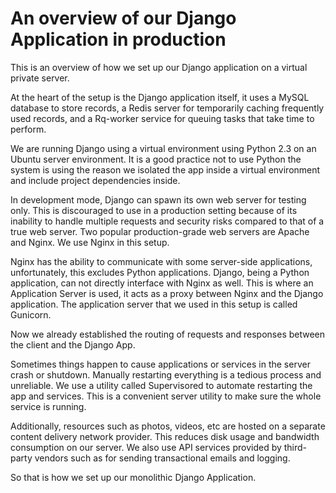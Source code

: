 # An overview of our Django Application in production

This is an overview of how we set up our Django application on a virtual private server.

At the heart of the setup is the Django application itself, it uses a MySQL database to store records, a Redis server for temporarily caching frequently used records, and a Rq-worker service for queuing tasks that take time to perform.

We are running Django using a virtual environment using Python 2.3 on an Ubuntu server environment. It is a good practice not to use Python the system is using the reason we isolated the app inside a virtual environment and include project dependencies inside.

In development mode, Django can spawn its own web server for testing only.  This is discouraged to use in a production setting because of its inability to handle multiple requests and security risks compared to that of a true web server. Two popular production-grade web servers are Apache and Nginx. We use Nginx in this setup.

Nginx has the ability to communicate with some server-side applications, unfortunately, this excludes Python applications. Django, being a Python application, can not directly interface with Nginx as well. This is where an Application Server is used, it acts as a proxy between Nginx and the Django application. The application server that we used in this setup is called Gunicorn.

Now we already established the routing of requests and responses between the client and the Django App.

Sometimes things happen to cause applications or services in the server crash or shutdown. Manually restarting everything is a tedious process and unreliable. We use a utility called Supervisored to automate restarting the app and services. This is a convenient server utility to make sure the whole service is running.

Additionally, resources such as photos, videos, etc are hosted on a separate content delivery network provider. This reduces disk usage and bandwidth consumption on our server. We also use API services provided by third-party vendors such as for sending transactional emails and logging.

So that is how we set up our monolithic Django Application.
